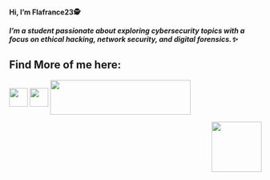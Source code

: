  **Hi, I’m Flafrance23🕵️**

**_I’m a student passionate about exploring cybersecurity topics with a focus on ethical hacking, network security, and digital forensics.✨_**


## Find More of me here:

[<img align="center" height="37" src="https://github.com/Lattice23/Lattice23/assets/159420767/a0dcdebe-6a10-4405-bf6e-01f36635cc11">](https://tryhackme.com/p/Lattice) [<img align="center" height="37" src="https://github.com/Lattice23/Lattice23/assets/159420767/1807b664-e810-4b9c-9d85-e313f215248c)">](https://medium.com/@henrylattice1738) [<img align="center" width="280" height="69" src="https://github.com/Lattice23/Lattice23/assets/159420767/fa715b72-1a4e-4aa7-997c-a4b59090f5a3">]("google.com)



<img align="right" width="100" height="100" src="https://github.com/Lattice23/Lattice23/assets/159420767/1c1a0d34-f93d-4383-b94a-7683f6e349fb">
<!---
Lattice23/Lattice23 is a ✨ special ✨ repository because its `README.md` (this file) appears on your GitHub profile.
You can click the Preview link to take a look at your changes.
--->
